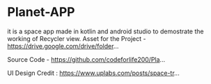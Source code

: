 # Planet-APP
it is a space app made in kotlin and android studio to demostrate the working of Recycler view.
Asset for the Project - https://drive.google.com/drive/folder...

Source Code - https://github.com/codeforlife200/Pla...

UI Design Credit : https://www.uplabs.com/posts/space-tr...
